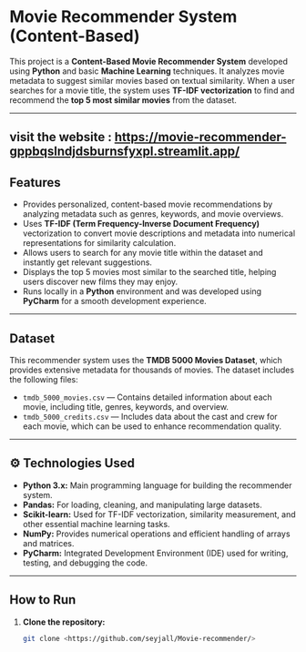 #  Movie Recommender System (Content-Based)

This project is a **Content-Based Movie Recommender System** developed using **Python** and basic **Machine Learning** techniques. It analyzes movie metadata to suggest similar movies based on textual similarity. When a user searches for a movie title, the system uses **TF-IDF vectorization** to find and recommend the **top 5 most similar movies** from the dataset.

---

## visit the website : https://movie-recommender-gppbqslndjdsburnsfyxpl.streamlit.app/

##  Features

- Provides personalized, content-based movie recommendations by analyzing metadata such as genres, keywords, and movie overviews.
- Uses **TF-IDF (Term Frequency-Inverse Document Frequency)** vectorization to convert movie descriptions and metadata into numerical representations for similarity calculation.
- Allows users to search for any movie title within the dataset and instantly get relevant suggestions.
- Displays the top 5 movies most similar to the searched title, helping users discover new films they may enjoy.
- Runs locally in a **Python** environment and was developed using **PyCharm** for a smooth development experience.

---

##  Dataset

This recommender system uses the **TMDB 5000 Movies Dataset**, which provides extensive metadata for thousands of movies. The dataset includes the following files:

- `tmdb_5000_movies.csv` — Contains detailed information about each movie, including title, genres, keywords, and overview.
- `tmdb_5000_credits.csv` — Includes data about the cast and crew for each movie, which can be used to enhance recommendation quality.

---

## ⚙️ Technologies Used

- **Python 3.x:** Main programming language for building the recommender system.
- **Pandas:** For loading, cleaning, and manipulating large datasets.
- **Scikit-learn:** Used for TF-IDF vectorization, similarity measurement, and other essential machine learning tasks.
- **NumPy:** Provides numerical operations and efficient handling of arrays and matrices.
- **PyCharm:** Integrated Development Environment (IDE) used for writing, testing, and debugging the code.

---

## How to Run

1. **Clone the repository:**
   ```bash
   git clone <https://github.com/seyjall/Movie-recommender/>

